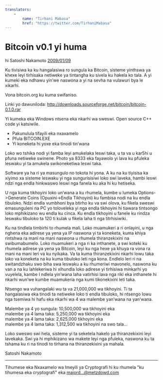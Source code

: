 ```yaml
---
translators: 
    - 
        name: "Tirhani Mabasa"
        href: "https://twitter.com/TirhaniMabasa"
---
```


# Bitcoin v0.1 yi huma

hi Satoshi Nakamoto [2009/01/09](https://web.archive.org/web/20190604064539/https://www.mail-archive.com/cryptography@metzdowd.com/msg10142.html)

<LanguageDropdown/>

Ku tivisiwa ka ku hangalasiwa ro sungula ka Bitcoin, sisteme yinthswa ya khexe leyi 
tirhisaka netiweke ya tintangha ku sivela ku hakela ko tala. A yi kumeki eka ndhawu 
yin’we naswona a yi na sevha na vulawuri bya le xikarhi. 


Vona bitcoin.org ku kuma swifaniso. 

Linki yo dawuniloda: http://downloads.sourceforge.net/bitcoin/bitcoin-0.1.0.rar

Yi kumeka eka Windows ntsena eka nkarhi wa sweswi. Open source C++ code yi katsiwile. 

- Pakunulula tifayili eka nxaxamelo
- Pfula BITCOIN.EXE
- Yi koneketa hi yoxe eka tinodi tin’wana 

Loko wo tshika nodi yi famba leyi amukelaka leswi taka, u ta va u kar5hi u pfuna 
netiweke swinene. Photo ya 8333 eka fayawolo yi lava ku pfuleka leswaku yi ta amukela 
swikoneketiwa leswi taka.

Software ya ha ri ya masungulo no tokota hi yona. A ku na ku tiyisisa ka xiyimo xa 
sisteme leswaku yi nga sungurisisiwi loko swi laveka, hambi leswi ndzi nga endla 
hinkwaswo leswi nga fanela ku aka hi ku hetiseka. 

U nga kuma tikhoyini loko un’wana a ku rhumela, kumbe u lumeka Options->Generate Coins 
(Opuxini->Endla Tikhoyini) ku fambisa nodi na ku endla tibuloko. Ndzi endla vumbhoni bya btirho 
ku va swi olova, ku fikela sweswi emasunguleni na PC yo toloveleka yi nga endla tikhoyini hi 
tiawara tintsongo loko mphikizano wu endla ku cinca. Ku endla tikhoyini u fanele ku rindza 
leswaku tibuloko ta 120 ti kulak u fikela laha ti nga titrhisiwiki. 

Ku na tindlela timbirhi to rhumela mali. Loko muamukeri a ri onlayini, u nga nghena eka 
adirese ya yena ya IP naswona yi ta koneketa, kuma khiya rintshwa ra mani na mani 
naswona u rhumela thiranzekixini na swibumabumelo. Loko muamukeri a nga ri ka 
inthanete, a swi koteki ku rhumela adirese ya yena ya Bitcoin, leyi ku nga hexe ya khuya ra 
vona ra mani na mani leri va ku nyikaka. Va ta kuma thiranzekixini nkarhi lowu taka loko va 
koneketa na ku kuma tibuloko leti nga kona. Endlelo leri ri na switandzhaku swo biha swa 
leswaku a ku rhumeriwi mavonelo, naswona ku van a na ku lahlekeriwa hi xihundla loko 
adirese yi tirhisiwa minkarhi yo vuyelela, kambe I ndlela yin’wana laha vatirhisi lava nga riki 
eka inthanete hi nkarhi wun’we kumbe muamukeria nga kumi tikonekixini leti taka. 

Ntsengo wa vuhangalaki wu ta va 21,000,000 wa tikhoyini. Ti ta hangalasiwa eka 
tinodi ta netiweke loko ti endla tibuloko, hi ntsengo lowu nga tsemiwa hi hafu eka 
nkarhi wa 4 wa malembe yan’wana na yan’wana. 

Malembe ya 4 yo sungula: 10,500,000 wa tikhoyini eka  
malembe ya 4 lama taka: 5,250,000 wa tikhoyini eka  
malembe ya 4 lama taka: 2,625,000 tikhoyini eka  
malembe ya 4 lama taka: 1,312,500 wa tikhoyini na swo tala...

Loko sweswo swi hela, sisteme yi ta seketela hakelo ya thiranzekixini leyi lavekaka. Swi ya 
hi mphikizano wa makete leyi nga pfuleka, naswona ku ta tshama ku ri na tinodi to tirhana 
na thiranzekixini ya mahala. 

Satoshi Nakamoto

---------------------------------------------------------------------
Tihumese eka Nxaxamelo wa Imeyili ya Cryptografi hi ku rhumela "ku tihumesa eka 
cryptografi" eka majord...@metzdowd.com 

